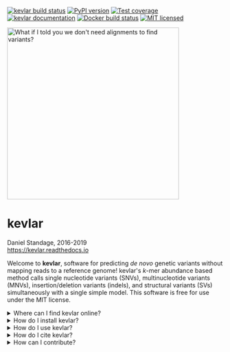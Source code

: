 [![kevlar build status][travisbadge]](https://travis-ci.org/dib-lab/kevlar)
[![PyPI version][pypibadge]](https://pypi.python.org/pypi/biokevlar)
[![Test coverage][codecovbadge]](https://codecov.io/github/dib-lab/kevlar)
[![kevlar documentation][rtdbadge]](http://kevlar.readthedocs.io/en/latest/?badge=latest)
[![Docker build status][dockerbadge]](https://quay.io/repository/dib-lab/kevlar)
[![MIT licensed][licensebadge]](https://github.com/dib-lab/kevlar/blob/master/LICENSE)

<img src="docs/_static/morpheus-kevlar.jpg" alt=" What if I told you we don't need alignments to find variants?" width="400px" />

# kevlar

Daniel Standage, 2016-2019  
https://kevlar.readthedocs.io

Welcome to **kevlar**, software for predicting *de novo* genetic variants without mapping reads to a reference genome!
kevlar's *k*-mer abundance based method calls single nucleotide variants (SNVs), multinucleotide variants (MNVs), insertion/deletion variants (indels), and structural variants (SVs) simultaneously with a single simple model.
This software is free for use under the MIT license.

<details>
  <summary>Where can I find kevlar online?</summary>
  <ul>
    <li>Source repository: https://github.com/dib-lab/kevlar</li>
    <li>Documentation: https://kevlar.readthedocs.io</li>
    <li>Stable releases: https://github.com/dib-lab/kevlar/releases</li>
    <li>Issue tracker: https://github.com/dib-lab/kevlar/issues</li>
  </ul>

  If you have questions or need help with kevlar, the [GitHub issue tracker](https://github.com/dib-lab/kevlar) should be your first point of contact.
</details>

<details>
  <summary>How do I install kevlar?</summary>

  See [the kevlar documentation](http://kevlar.readthedocs.io/en/latest/install.html) for complete instructions, but the impatient can try the following.

  ```
  pip3 install git+https://github.com/dib-lab/khmer.git
  pip3 install biokevlar
  ```
</details>

<details>
  <summary>How do I use kevlar?</summary>
  <ul>
    <li>Installation instructions: http://kevlar.readthedocs.io/en/latest/install.html</li>
    <li>Quick start guide: http://kevlar.readthedocs.io/en/latest/quick-start.html</li>
    <li>Tutorial: http://kevlar.readthedocs.io/en/latest/tutorial.html</li>
  </ul>
</details>

<details>
  <summary>How do I cite kevlar?</summary>

  Standage DS, Brown CT, Hormozdiari F (2019) Kevlar: a mapping-free framework for accurate discovery of de novo variants. *bioRxiv*, [doi:10.1101/549154](https://doi.org/10.1101/549154).
</details>

<details>
  <summary>How can I contribute?</summary>
  
  We welcome contributions to the kevlar project from the community!
  If you're interested in modifying kevlar or contributing to its ongoing development, feel free to send us a message or submit a pull request!

  The kevlar software is a project of the [Lab for Data Intensive Biology](http://ivory.idyll.org/lab/) and the [Computational Genomics Lab](http://www.hormozdiarilab.org/) at UC Davis.
</details>


[travisbadge]: https://img.shields.io/travis/dib-lab/kevlar.svg
[pypibadge]: https://img.shields.io/pypi/v/biokevlar.svg
[codecovbadge]: https://img.shields.io/codecov/c/github/dib-lab/kevlar.svg
[rtdbadge]: https://readthedocs.org/projects/kevlar/badge/?version=latest&maxAge=900
[dockerbadge]: https://quay.io/repository/dib-lab/kevlar/status
[licensebadge]: https://img.shields.io/badge/license-MIT-blue.svg
